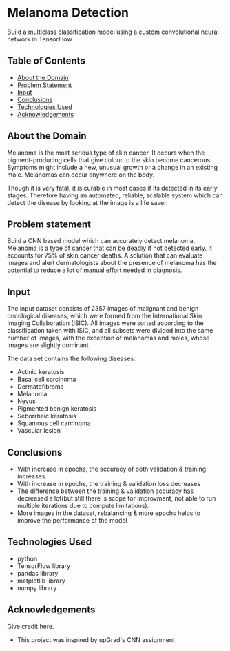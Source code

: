# Melanoma Detection
Build a multiclass classification model using a custom convolutional neural network in TensorFlow


## Table of Contents
* [About the Domain](#About-the-Domain)
* [Problem Statement](#Problem-statement)
* [Input](#Input)
* [Conclusions](#Conclusions)   
* [Technologies Used](#technologies-used)
* [Acknowledgements](#acknowledgements)

<!-- You can include any other section that is pertinent to your problem -->

## About the Domain
Melanoma is the most serious type of skin cancer. It occurs when the pigment-producing cells that give colour to the skin become cancerous. Symptoms might include a new, unusual growth or a change in an existing mole. Melanomas can occur anywhere on the body. 

Though it is very fatal, it is curable in most cases if its detected in its early stages. Therefore having an automated, reliable, scalable system which can detect the disease by looking at the image is a life saver.

## Problem statement
Build a CNN based model which can accurately detect melanoma. Melanoma is a type of cancer that can be deadly if not detected early. It accounts for 75% of skin cancer deaths. A solution that can evaluate images and alert dermatologists about the presence of melanoma has the potential to reduce a lot of manual effort needed in diagnosis.

## Input
The input dataset consists of 2357 images of malignant and benign oncological diseases, which were formed from the International Skin Imaging Collaboration (ISIC). All images were sorted according to the classification taken with ISIC, and all subsets were divided into the same number of images, with the exception of melanomas and moles, whose images are slightly dominant.


The data set contains the following diseases:
- Actinic keratosis
- Basal cell carcinoma
- Dermatofibroma
- Melanoma
- Nevus
- Pigmented benign keratosis
- Seborrheic keratosis
- Squamous cell carcinoma
- Vascular lesion

## Conclusions
- With increase in epochs, the accuracy of both validation & training increases.
- With increase in epochs, the training & validation loss decreases
- The difference between the training & validation accuracy has decreased a lot(but still there is scope for improvment, not able to run multiple iterations due to compute limitations).
- More images in the dataset, rebalancing & more epochs helps to improve the performance of the model


## Technologies Used
- python
- TensorFlow library
- pandas library
- matplotlib library
- numpy library

## Acknowledgements
Give credit here.
- This project was inspired by upGrad's CNN assignment